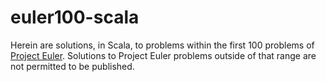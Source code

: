 # euler100-scala
Herein are solutions, in Scala, to problems within the first 100 problems of [Project Euler](https://projecteuler.net).
Solutions to Project Euler problems outside of that range are not permitted to be published.